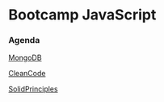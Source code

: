 # Bootcamp JavaScript

### Agenda

[MongoDB](/mongodb/mongodb.pdf)

[CleanCode](/qa/CleanCode.md)

[SolidPrinciples](/qa/SolidPrinciples.md)

